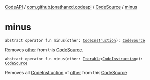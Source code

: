 [CodeAPI](../../index.md) / [com.github.jonathanxd.codeapi](../index.md) / [CodeSource](index.md) / [minus](.)

# minus

`abstract operator fun minus(other: `[`CodeInstruction`](../-code-instruction.md)`): `[`CodeSource`](index.md)

Removes [other](minus.md#com.github.jonathanxd.codeapi.CodeSource$minus(com.github.jonathanxd.codeapi.CodeInstruction)/other) from this [CodeSource](index.md).

`abstract operator fun minus(other: `[`Iterable`](https://kotlinlang.org/api/latest/jvm/stdlib/kotlin.collections/-iterable/index.html)`<`[`CodeInstruction`](../-code-instruction.md)`>): `[`CodeSource`](index.md)

Removes all [CodeInstruction](../-code-instruction.md) of [other](minus.md#com.github.jonathanxd.codeapi.CodeSource$minus(kotlin.collections.Iterable((com.github.jonathanxd.codeapi.CodeInstruction)))/other) from this [CodeSource](index.md)

